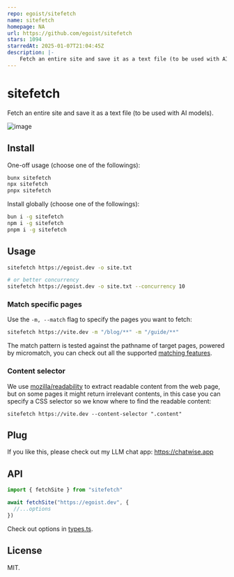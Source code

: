 ```yaml
---
repo: egoist/sitefetch
name: sitefetch
homepage: NA
url: https://github.com/egoist/sitefetch
stars: 1094
starredAt: 2025-01-07T21:04:45Z
description: |-
    Fetch an entire site and save it as a text file (to be used with AI models).
---
```


# sitefetch

Fetch an entire site and save it as a text file (to be used with AI models).

![image](https://github.com/user-attachments/assets/e6877428-0e1c-444a-b7af-2fb21ded8814)

## Install

One-off usage (choose one of the followings):

```bash
bunx sitefetch
npx sitefetch
pnpx sitefetch
```

Install globally (choose one of the followings):

```bash
bun i -g sitefetch
npm i -g sitefetch
pnpm i -g sitefetch
```

## Usage

```bash
sitefetch https://egoist.dev -o site.txt

# or better concurrency
sitefetch https://egoist.dev -o site.txt --concurrency 10
```

### Match specific pages

Use the `-m, --match` flag to specify the pages you want to fetch:

```bash
sitefetch https://vite.dev -m "/blog/**" -m "/guide/**"
```

The match pattern is tested against the pathname of target pages, powered by micromatch, you can check out all the supported [matching features](https://github.com/micromatch/micromatch#matching-features).

### Content selector

We use [mozilla/readability](https://github.com/mozilla/readability) to extract readable content from the web page, but on some pages it might return irrelevant contents, in this case you can specify a CSS selector so we know where to find the readable content:

```sitefetch
sitefetch https://vite.dev --content-selector ".content"
```

## Plug

If you like this, please check out my LLM chat app: https://chatwise.app

## API

```ts
import { fetchSite } from "sitefetch"

await fetchSite("https://egoist.dev", {
  //...options
})
```

Check out options in [types.ts](./src/types.ts).

## License

MIT.

